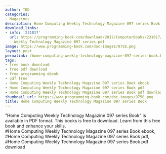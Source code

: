 ```yaml
---
author: TBD
categories:
- Magazines
description: Home Computing Weekly Technology Magazine 097 series Book
download_links:
- info: '231017'
  url: https://programming-book.com/download/2017/ComputerBooks/231017/Home Computing
    Weekly Technology Magazine 097 series.pdf
image: https://www.programming-book.com/doc-images/9758.png
layout: post
permalink: /home-computing-weekly-technology-magazine-097-series-book.html
tags:
- free book download
- free pdf download
- free programming ebook
- pdf free
- Home Computing Weekly Technology Magazine 097 series Book ebook
- Home Computing Weekly Technology Magazine 097 series Book pdf
- Home Computing Weekly Technology Magazine 097 series Book pdf download
thumbnail_url: https://www.programming-book.com/doc-images/9758.png
title: Home Computing Weekly Technology Magazine 097 series Book
---
```


 
<div class="item-desc text-justify">
  "Home Computing Weekly Technology Magazine 097 series Book" is available in PDF format. This books is free to download. Learn from this free book and enhance your skills.
  <br>
  #Home Computing Weekly Technology Magazine 097 series Book ebook, #Home Computing Weekly Technology Magazine 097 series Book pdf, #Home Computing Weekly Technology Magazine 097 series Book pdf download
</div>